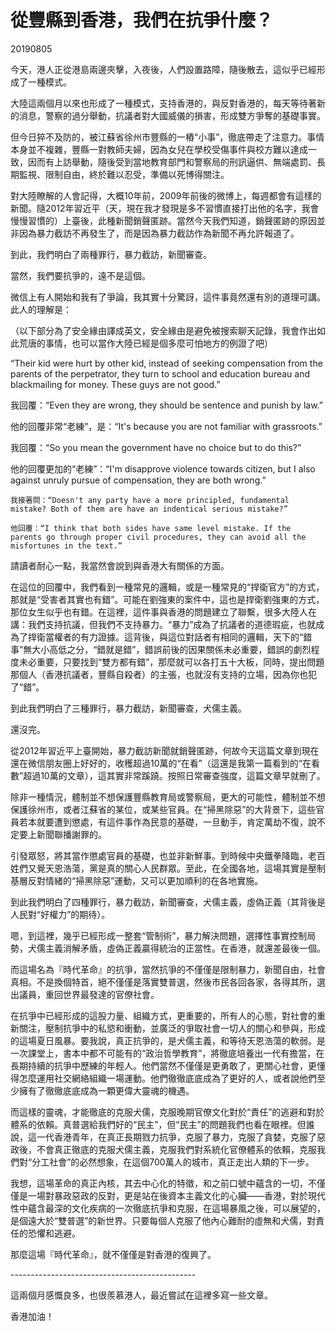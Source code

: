 # 從豐縣到香港，我們在抗爭什麼？

20190805

今天，港人正從港島兩邊夾擊，入夜後，人們設置路障，隨後散去，這似乎已經形成了一種模式。

大陸這兩個月以來也形成了一種模式，支持香港的，與反對香港的，每天等待著新的消息，警察的過分舉動，抗議者對大國威儀的損害，形成雙方爭奪的基礎事實。

但今日猝不及防的，被江蘇省徐州市豐縣的一樁“小事”，徹底帶走了注意力。事情本身並不複雜，豐縣一對教師夫婦，因為女兒在學校受傷事件與校方難以達成一致，因而有上訪舉動，隨後受到當地教育部門和警察局的刑訊逼供、無端處罰、長期監視、限制自由，終於難以忍受，準備以死博得關注。

對大陸瞭解的人會記得，大概10年前，2009年前後的微博上，每週都會有這樣的新聞。隨2012年習近平（天，現在我才發現是多不習慣直接打出他的名字，我會慢慢習慣的）上臺後，此種新聞銷聲匿跡。當然今天我們知道，銷聲匿跡的原因並非因為暴力截訪不再發生了，而是因為暴力截訪作為新聞不再允許報道了。

到此，我們明白了兩種罪行，暴力截訪，新聞審查。

當然，我們要抗爭的，遠不是這個。

微信上有人開始和我有了爭論，我其實十分驚訝，這件事竟然還有別的道理可講。此人的理解是：

（以下部分為了安全緣由譯成英文，安全緣由是避免被搜索聊天記錄，我會作出如此荒唐的事情，也可以當作大陸已經是個多麼可怕地方的例證了吧）

“Their kid were hurt by other kid, instead of seeking compensation from the parents of the perpetrator, they turn to school and education bureau and blackmailing for money. These guys are not good.”

我回覆：“Even they are wrong, they should be sentence and punish by law.”

他的回覆非常“老練”，是：“It's because you are not familiar with grassroots.”

我回覆：“So you mean the government have no choice but to do this?”

他的回覆更加的“老練”：“I'm disapprove violence towards citizen, but I also against unruly pursue of compensation, they are both wrong.”

```
我接著問：“Doesn't any party have a more principled, fundamental mistake? Both of them are have an indentical serious mistake?”

他回覆：“I think that both sides have same level mistake. If the parents go through proper civil procedures, they can avoid all the misfortunes in the text.”
```

請讀者耐心一點，我當然會說到與香港大有關係的方面。

在這位的回覆中，我們看到一種常見的邏輯，或是一種常見的“捍衛官方”的方式，那就是“受害者其實也有錯”。可能在劉強東的案件中，這也是捍衛劉強東的方式，那位女生似乎也有錯。在這裡，這件事與香港的問題建立了聯繫，很多大陸人在講：我們支持抗議，但我們不支持暴力。“暴力”成為了抗議者的道德瑕疵，也就成為了捍衛當權者的有力證據。這背後，與這位對話者有相同的邏輯，天下的“錯事”無大小高低之分，“錯就是錯”，錯誤前後的因果關係未必重要，錯誤的劇烈程度未必重要，只要找到“雙方都有錯”，那麼就可以各打五十大板，同時，提出問題那個人（香港抗議者，豐縣自殺者）的主張，也就沒有支持的立場，因為你也犯了“錯”。

到此我們明白了三種罪行，暴力截訪，新聞審查，犬儒主義。

還沒完。

從2012年習近平上臺開始，暴力截訪新聞就銷聲匿跡，何故今天這篇文章到現在還在微信朋友圈上好好的，收穫超過10萬的“在看”（這還是我第一篇看到的“在看數”超過10萬的文章），這其實非常蹊蹺。按照日常審查強度，這篇文章早就刪了。

除非一種情況，體制並不想保護豐縣教育局或警察局，更大的可能性，體制並不想保護徐州市，或者江蘇省的某位，或某些官員。在“掃黑除惡”的大背景下，這些官員若本就要遭到懲處，有這件事作為民意的基礎，一旦動手，肯定萬劫不復，說不定要上新聞聯播謝罪的。

引發眾怒，將其當作懲處官員的基礎，也並非新鮮事。到時候中央鐵拳降臨，老百姓們又覺天恩浩蕩，黨是真的關心人民群眾。至此，在全國各地，這場其實是壓制基層反對情緒的“掃黑除惡”運動，又可以更加順利的在各地實施。

到此我們明白了四種罪行，暴力截訪，新聞審查，犬儒主義，虛偽正義（其背後是人民對“好權力”的期待）。

嗯，到這裡，幾乎已經形成一整套“管制術”，暴力解決問題，選擇性事實控制局勢，犬儒主義消解矛盾，虛偽正義贏得統治的正當性。在香港，就還差最後一個。

而這場名為『時代革命』的抗爭，當然抗爭的不僅僅是限制暴力，新聞自由，社會真相。不是換個特首，絕不僅僅是落實雙普選，然後市民各回各家，各得其所，選出議員，重回世界最發達的官僚社會。

在抗爭中已經形成的這股力量、組織方式，更重要的，所有人的心態，對社會的重新關注，壓制抗爭中的私慾和衝動，並廣泛的爭取社會一切人的關心和參與，形成的這場夏日風暴。要我說，真正抗爭的，是犬儒主義，和等待天恩浩蕩的軟弱。是一次課堂上，書本中都不可能有的“政治哲學教育”，將徹底培養出一代有擔當，在長期持續的抗爭中歷練的年輕人。他們當然不僅僅是更勇敢了，更關心社會，更懂得怎麼運用社交網絡組織一場運動。他們徹徹底底成為了更好的人，或者說他們至少擁有了徹徹底底成為一顆更偉大靈魂的機遇。

而這樣的靈魂，才能徹底的克服犬儒，克服晚期官僚文化對於“責任”的逃避和對於體系的依賴。真普選給我們好的“民主”，但“民主”的問題我們也看在眼裡。但誰說，這一代香港青年，在真正長期戮力抗爭，克服了暴力，克服了貪婪，克服了惡政後，不會真正徹底的克服犬儒主義，克服我們對系統化官僚體系的依賴，克服我們對“分工社會”的必然想象，在這個700萬人的城市，真正走出人類的下一步。

我想，這場革命的真正內核，其去中心化的特徵，和之前口號中蘊含的一切，不僅僅是一場對暴政惡政的反對，更是站在後資本主義文化的心臟——香港，對於現代性中蘊含最深的文化疾病的一次徹底抗爭和克服，在這場暴風之後，可以展望的，是個遠大於“雙普選”的新世界。只要每個人克服了他內心難耐的虛無和犬儒，對責任的恐懼和逃避。

那麼這場『時代革命』，就不僅僅是對香港的復興了。

\----------------------------------------------

這兩個月感慨良多，也很羨慕港人，最近嘗試在這裡多寫一些文章。

香港加油！